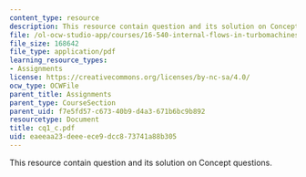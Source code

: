 ```yaml
---
content_type: resource
description: This resource contain question and its solution on Concept questions.
file: /ol-ocw-studio-app/courses/16-540-internal-flows-in-turbomachines-spring-2006/eaeeaa23deeeece9dcc873741a88b305_cq1_c.pdf
file_size: 168642
file_type: application/pdf
learning_resource_types:
- Assignments
license: https://creativecommons.org/licenses/by-nc-sa/4.0/
ocw_type: OCWFile
parent_title: Assignments
parent_type: CourseSection
parent_uid: f7e5fd57-c673-40b9-d4a3-671b6bc9b892
resourcetype: Document
title: cq1_c.pdf
uid: eaeeaa23-deee-ece9-dcc8-73741a88b305
---
```

This resource contain question and its solution on Concept questions.